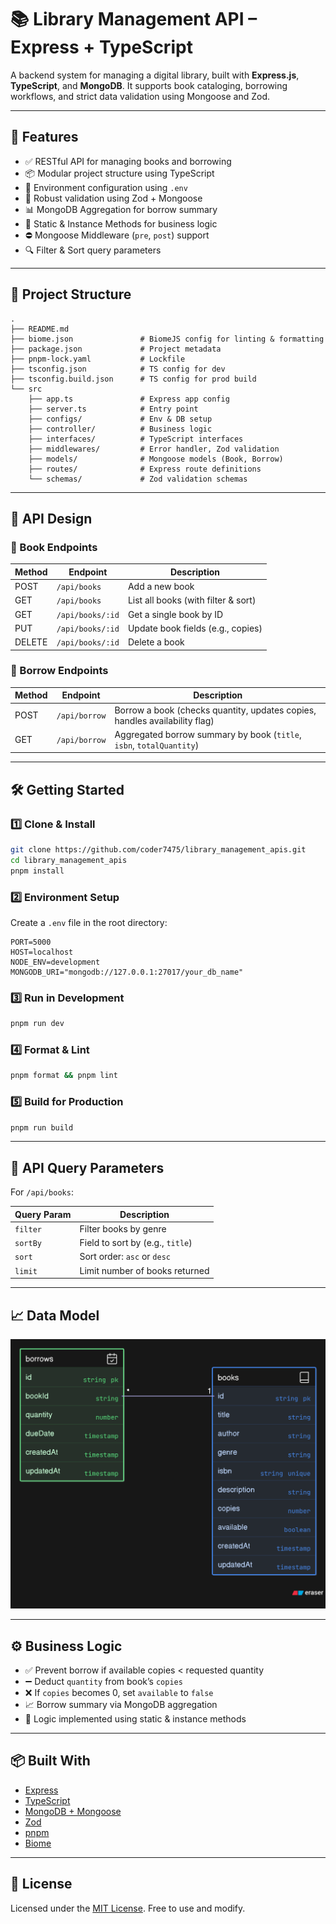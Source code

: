 # 📚 Library Management API – Express + TypeScript

A backend system for managing a digital library, built with **Express.js**, **TypeScript**, and **MongoDB**. It supports book cataloging, borrowing workflows, and strict data validation using Mongoose and Zod.

---

## 🚀 Features

- ✅ RESTful API for managing books and borrowing
- 📦 Modular project structure using TypeScript
- 🌿 Environment configuration using `.env`
- 🔐 Robust validation using Zod + Mongoose
- 📊 MongoDB Aggregation for borrow summary
- 🧠 Static & Instance Methods for business logic
- ⛔ Mongoose Middleware (`pre`, `post`) support
- 🔍 Filter & Sort query parameters

---

## 📁 Project Structure

```
.
├── README.md
├── biome.json               # BiomeJS config for linting & formatting
├── package.json             # Project metadata
├── pnpm-lock.yaml           # Lockfile
├── tsconfig.json            # TS config for dev
├── tsconfig.build.json      # TS config for prod build
└── src
    ├── app.ts               # Express app config
    ├── server.ts            # Entry point
    ├── configs/             # Env & DB setup
    ├── controller/          # Business logic
    ├── interfaces/          # TypeScript interfaces
    ├── middlewares/         # Error handler, Zod validation
    ├── models/              # Mongoose models (Book, Borrow)
    ├── routes/              # Express route definitions
    └── schemas/             # Zod validation schemas
```

---

## 🎨 API Design

### 📘 Book Endpoints

| Method | Endpoint             | Description                          |
|--------|----------------------|--------------------------------------|
| POST   | `/api/books`         | Add a new book                       |
| GET    | `/api/books`         | List all books (with filter & sort)  |
| GET    | `/api/books/:id`     | Get a single book by ID              |
| PUT    | `/api/books/:id`     | Update book fields (e.g., copies)    |
| DELETE | `/api/books/:id`     | Delete a book                        |

### 📖 Borrow Endpoints

| Method | Endpoint      | Description                                                                |
|--------|---------------|----------------------------------------------------------------------------|
| POST   | `/api/borrow` | Borrow a book (checks quantity, updates copies, handles availability flag) |
| GET    | `/api/borrow` | Aggregated borrow summary by book (`title`, `isbn`, `totalQuantity`)       |

---

## 🛠️ Getting Started

### 1️⃣ Clone & Install

```bash
git clone https://github.com/coder7475/library_management_apis.git
cd library_management_apis
pnpm install
```

### 2️⃣ Environment Setup

Create a `.env` file in the root directory:

```
PORT=5000
HOST=localhost
NODE_ENV=development
MONGODB_URI="mongodb://127.0.0.1:27017/your_db_name"
```

### 3️⃣ Run in Development

```bash
pnpm run dev
```

### 4️⃣ Format & Lint

```bash
pnpm format && pnpm lint
```

### 5️⃣ Build for Production

```bash
pnpm run build
```

---

## 🔎 API Query Parameters

For `/api/books`:

| Query Param | Description                       |
|-------------|-----------------------------------|
| `filter`    | Filter books by genre             |
| `sortBy`    | Field to sort by (e.g., `title`)  |
| `sort`      | Sort order: `asc` or `desc`       |
| `limit`     | Limit number of books returned    |

---

## 📈 Data Model

![Data Model](./data_model.png)


---

## ⚙️ Business Logic

- ✅ Prevent borrow if available copies < requested quantity
- ➖ Deduct `quantity` from book’s `copies`
- ❌ If `copies` becomes 0, set `available` to `false`
- 📈 Borrow summary via MongoDB aggregation
- 🧠 Logic implemented using static & instance methods

---

## 📦 Built With

- [Express](https://expressjs.com/)
- [TypeScript](https://www.typescriptlang.org/)
- [MongoDB + Mongoose](https://mongoosejs.com/)
- [Zod](https://zod.dev/)
- [pnpm](https://pnpm.io/)
- [Biome](https://biomejs.dev/)

---

## 📄 License

Licensed under the [MIT License](LICENSE). Free to use and modify.
